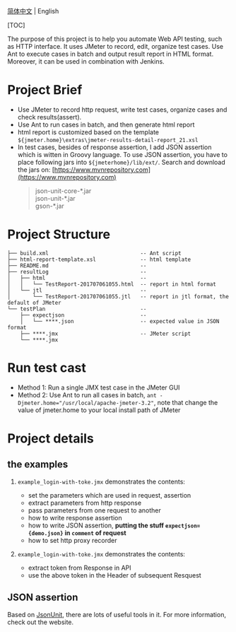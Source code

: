 [简体中文](./README.cn.md) | English

[TOC]

The purpose of this project is to help you automate Web API testing, such as HTTP interface. It uses JMeter to record, edit, organize test cases. Use Ant to execute cases in batch and output result report in HTML format. Moreover, it can be used in combination with Jenkins.


# Project Brief

+ Use JMeter to record http request, write test cases, organize cases and check results(assert).
+ Use Ant to run cases in batch, and then generate html report
+ html report is customized based on the template `${jmeter.home}\extras\jmeter-results-detail-report_21.xsl`
+ In test cases, besides of response assertion, I add JSON assertion which is witten in Groovy language. To use JSON assertion, you have to place following jars into `${jmeterhome}/lib/ext/`. Search and download the jars on: [https://www.mvnrepository.com](https://www.mvnrepository.com)
    > json-unit-core-\*.jar  
    > json-unit-\*.jar  
    > gson-\*.jar


# Project Structure

```
├── build.xml                             -- Ant script
├── html-report-template.xsl              -- html template
├── README.md                             -- 
├── resultLog                             -- 
│   ├── html                              -- 
│   │   └── TestReport-201707061055.html  -- report in html format
│   └── jtl                               -- 
│       └── TestReport-201707061055.jtl   -- report in jtl format, the default of JMeter
└── testPlan                              -- 
    ├── expectjson                        -- 
    │   └── ****.json                     -- expected value in JSON format
    ├── ****.jmx                          -- JMeter script
    └── ****.jmx
```


# Run test cast

+ Method 1: Run a single JMX test case in the JMeter GUI
+ Method 2: Use Ant to run all cases in batch, `ant -Djmeter.home="/usr/local/apache-jmeter-3.2"`, note that change the value of jmeter.home to your local install path of JMeter


# Project details

## the examples
1. `example_login-with-toke.jmx` demonstrates the contents:
    + set the parameters which are used in request, assertion
    + extract parameters from http response
    + pass parameters from one request to another
    + how to write response assertion
    + how to write JSON assertion, **putting the stuff `expectjson={demo.json}` in `comment` of request**
    + how to set http proxy recorder

2. `example_login-with-toke.jmx` demonstrates the contents:
    + extract token from Response in API
    + use the above token in the Header of subsequent Resquest

## JSON assertion
Based on [JsonUnit](https://github.com/lukas-krecan/JsonUnit), there are lots of useful tools in it. For more information, check out the website.
